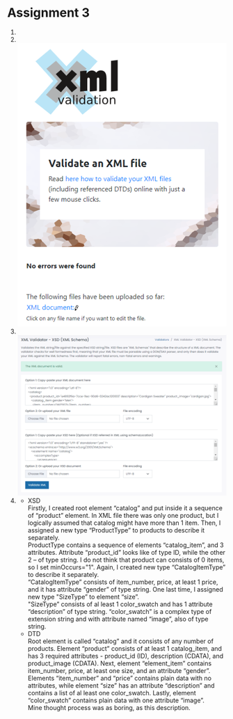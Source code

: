 # Assignment 3

1.
2. </br>![image info](../assets/1.png)
3. </br>![image info](../assets/2.png)
4. 
    - XSD</br>
Firstly, I created root element “catalog” and put inside it a sequence of “product” element. In XML file there was only one product, but I logically assumed that catalog might have more than 1 item. Then, I assigned a new type “ProductType” to products to describe it separately.</br>
ProductType contains a sequence of elements “catalog_item”, and 3 attributes. Attribute “product_id” looks like of type ID, while the other 2 – of type string. I do not think that product can consists of 0 items, so I set minOccurs="1". Again, I created new type “CatalogItemType” to describe it separately.</br>
“CatalogItemType” consists of item_number, price, at least 1 price, and it has attribute “gender” of type string. One last time, I assigned new type "SizeType” to element “size”.</br>
"SizeType” consists of al least 1 color_swatch and has 1 attribute “description” of type string. “color_swatch” is a complex type of extension string and with attribute named “image”, also of type string.
    - DTD</br>
Root element is called “catalog” and it consists of any number of products. Element “product” consists of at least 1 catalog_item, and has 3 required attributes - product_id (ID), description (CDATA), and product_image (CDATA). Next, element “element_item” contains item_number, price, at least one size, and an attribute “gender”. Elements “item_number” and “price” contains plain data with no attributes, while element “size” has an attribute “description” and contains a list of al least one color_swatch. Lastly, element “color_swatch” contains plain data with one attribute “image”.</br>
Mine thought process was as boring, as this description.

